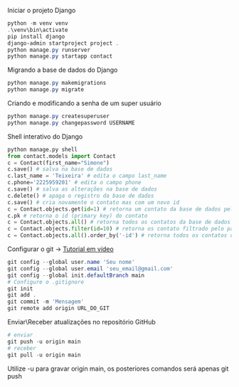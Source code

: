 Iniciar o projeto Django

```powershell
python -m venv venv
.\venv\bin\activate
pip install django
django-admin startproject project .
python manage.py runserver
python manage.py startapp contact
```

Migrando a base de dados do Django

```powershell
python manage.py makemigrations
python manage.py migrate
```

Criando e modificando a senha de um super usuário
```powershell
python manage.py createsuperuser
python manage.py changepassword USERNAME
```

Shell interativo do Django
```python
python manage.py shell
from contact.models import Contact
c = Contact(first_name="Simone")
c.save() # salva na base de dados
c.last_name = 'Teixeira' # edita o campo last_name
c.phone='2225959201' # edita o campo phone
c.save() # salva as alterações na base de dados
c.delete() # apaga o registro da base de dados
c.save() # cria novamente o contato mas com um novo id
c = Contact.objects.get(id=1) # retorna um contato da base de dados pelo id
c.pk # retorna o id (primary key) do contato
c = Contact.objects.all() # retorna todos os contatos da base de dados
c = Contact.objects.filter(id=10) # retorna os contato filtrado pelo parametro informado
c = Contact.objects.all().order_by('-id') # retorna todos os contatos da base de dados em ordem decrescente
```

Configurar o git -> [Tutorial em vídeo](https://www.youtube.com/watch?v=SnTBOhYFr28&feature=youtu.be)

```powershell
git config --global user.name 'Seu nome'
git config --global user.email 'seu_email@gmail.com'
git config --global init.defaultBranch main
# Configure o .gitignore
git init
git add .
git commit -m 'Mensagem'
git remote add origin URL_DO_GIT
```

Enviar\Receber atualizações no repositório GitHub

```powershell
# enviar
git push -u origin main 
# receber
git pull -u origin main 
```
Utilize -u para gravar origin main, os posteriores comandos será apenas git push